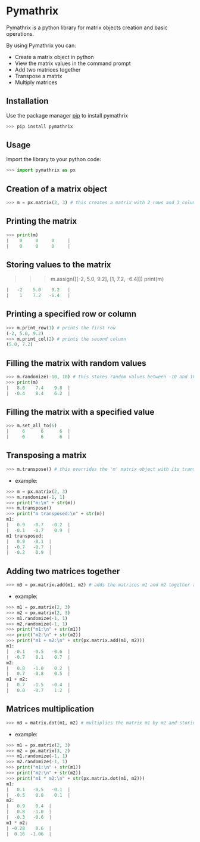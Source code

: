 # Pymathrix
Pymathrix is a python library for matrix objects creation and basic operations.

By using Pymathrix you can:

- Create a matrix object in python
- View the matrix values in the command prompt
- Add two matrices together
- Transpose a matrix
- Multiply matrices

## Installation
Use the package manager [pip](https://pip.pypa.io/en/stable/) to install pymathrix
```python
>>> pip install pymathrix
```


## Usage
Import the library to your python code:
```python
>>> import pymathrix as px
```


## Creation of a matrix object
```python
>>> m = px.matrix(2, 3) # this creates a matrix with 2 rows and 3 columns and initialize them with zoros
```


Printing the matrix
-------------------
```python
>>> print(m)
|    0     0     0     |
|    0     0     0     |
```


## Storing values to the matrix
>>> m.assign([[-2, 5.0, 9.2], [1, 7.2, -6.4]])
>>> print(m)
```python
|   -2    5.0    9.2   |
|    1    7.2   -6.4   |
```


## Printing a specified row or column
```python
>>> m.print_row(1) # prints the first row
(-2, 5.0, 9.2)
>>> m.print_col(2) # prints the second column
(5.0, 7.2)
```


## Filling the matrix with random values
```python
>>> m.randomize(-10, 10) # this stores random values between -10 and 10 in the matrix
>>> print(m)
|   8.0    7.4    9.8  |
|  -0.4    8.4    6.2  |
```


## Filling the matrix with a specified value
```python
>>> m.set_all_to(6)
|     6      6      6  |
|     6      6      6  |
```


## Transposing a matrix
```python
>>> m.transpose() # this overrides the 'm' matrix object with its transpose
```
- example:
```python
>>> m = px.matrix(2, 3)
>>> m.randomize(-1, 1)
>>> print("m:\n" + str(m))
>>> m.transpose()
>>> print("m transposed:\n" + str(m))
m1:
|   0.9   -0.7   -0.2  |
|  -0.1   -0.7    0.9  |
m1 transposed:
|   0.9   -0.1  |
|  -0.7   -0.7  |
|  -0.2    0.9  |
```


## Adding two matrices together
```python
>>> m3 = px.matrix.add(m1, m2) # adds the matrices m1 and m2 together and storing the result in m3
```
- example:
```python
>>> m1 = px.matrix(2, 3)
>>> m2 = px.matrix(2, 3)
>>> m1.randomize(-1, 1)
>>> m2.randomize(-1, 1)
>>> print("m1:\n" + str(m1))
>>> print("m2:\n" + str(m2))
>>> print("m1 + m2:\n" + str(px.matrix.add(m1, m2)))
m1:
|  -0.1   -0.5   -0.6  |
|  -0.7    0.1    0.7  |
m2:
|   0.8   -1.0    0.2  |
|   0.7   -0.8    0.5  |
m1 + m2:
|   0.7   -1.5   -0.4  |
|   0.0   -0.7    1.2  |
```


## Matrices multiplication
```python
>>> m3 = matrix.dot(m1, m2) # multiplies the matrix m1 by m2 and storing the result in m3
```
- example:
```python
>>> m1 = px.matrix(2, 3)
>>> m2 = px.matrix(3, 2)
>>> m1.randomize(-1, 1)
>>> m2.randomize(-1, 1)
>>> print("m1:\n" + str(m1))
>>> print("m2:\n" + str(m2))
>>> print("m1 * m2:\n" + str(px.matrix.dot(m1, m2)))
m1:
|   0.1   -0.5   -0.1  |
|  -0.5    0.8    0.1  |
m2:
|   0.9    0.4  |
|   0.8   -1.0  |
|  -0.3   -0.6  |
m1 * m2:
| -0.28    0.6  |
|  0.16  -1.06  |
```